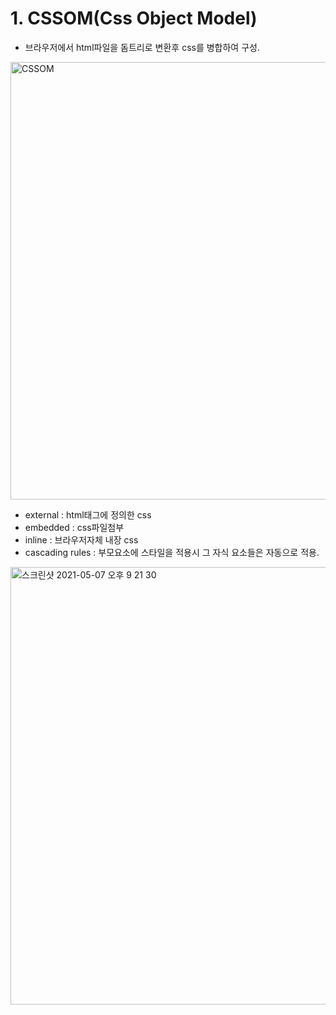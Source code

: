 # 1. CSSOM(Css Object Model) 
- 브라우저에서 html파일을 돔트리로 변환후 css를 병합하여 구성.
<img width="700" alt="CSSOM" src="https://user-images.githubusercontent.com/58588011/117447398-6af04680-af78-11eb-97ea-9cd797c7f258.png">

- external : html태그에 정의한 css
- embedded : css파일첨부 
- inline : 브라우저자체 내장 css
- cascading rules : 부모요소에 스타일을 적용시 그 자식 요소들은 자동으로 적용.
<img width="700" alt="스크린샷 2021-05-07 오후 9 21 30" src="https://user-images.githubusercontent.com/58588011/117448841-32ea0300-af7a-11eb-85ac-6ac5c94dbc08.png">
